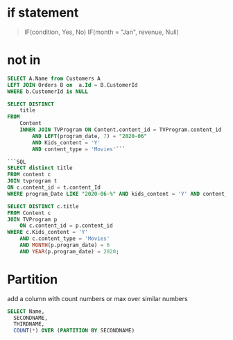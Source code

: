 # if statement

> IF(condition, Yes, No)
> IF(month = "Jan", revenue, Null)


# not in

```SQL
SELECT A.Name from Customers A
LEFT JOIN Orders B on  a.Id = B.CustomerId
WHERE b.CustomerId is NULL
```

```SQL
SELECT DISTINCT
	title
FROM
	Content
	INNER JOIN TVProgram ON Content.content_id = TVProgram.content_id
		AND LEFT(program_date, 7) = "2020-06"
		AND Kids_content = 'Y'
		AND content_type = 'Movies'```

```SQL
SELECT distinct title
FROM content c
JOIN tvprogram t
ON c.content_id = t.content_Id
WHERE program_Date LIKE "2020-06-%" AND kids_content = 'Y' AND content_type = 'Movies'
```

```SQL
SELECT DISTINCT c.title
FROM Content c
JOIN TVProgram p
    ON c.content_id = p.content_id
WHERE c.Kids_content = 'Y'
    AND c.content_type = 'Movies'
    AND MONTH(p.program_date) = 6
    AND YEAR(p.program_date) = 2020;
```

# Partition
add a column with count numbers or max over similar numbers
```SQL
SELECT Name,
  SECONDNAME,
  THIRDNAME,
  COUNT(*) OVER (PARTITION BY SECONDNAME)
```

